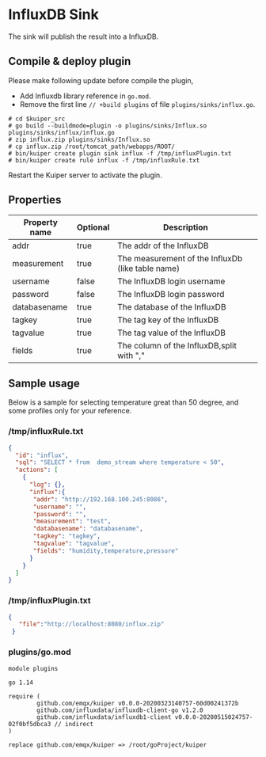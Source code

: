 # InfluxDB Sink

The sink will publish the result into a InfluxDB.

## Compile & deploy plugin

Please make following update before compile the plugin,

- Add Influxdb library reference in `go.mod`.
- Remove the first line `// +build plugins` of file `plugins/sinks/influx.go`.

```shell
# cd $kuiper_src
# go build --buildmode=plugin -o plugins/sinks/Influx.so plugins/sinks/influx/influx.go
# zip influx.zip plugins/sinks/Influx.so
# cp influx.zip /root/tomcat_path/webapps/ROOT/
# bin/kuiper create plugin sink influx -f /tmp/influxPlugin.txt
# bin/kuiper create rule influx -f /tmp/influxRule.txt
```

Restart the Kuiper server to activate the plugin.

## Properties

| Property name | Optional | Description                                                  |
| ------------- | -------- | ------------------------------------------------------------ |
| addr          | true     | The addr of the InfluxDB |
| measurement   | true     | The measurement of the InfluxDb (like table name) |
| username      | false    | The InfluxDB login username |
| password      | false    | The InfluxDB login password |
| databasename  | true     | The database of the InfluxDB |
| tagkey        | true     | The tag key of the InfluxDB |
| tagvalue      | true     | The tag value of the InfluxDB |
| fields     | true       | The column of the InfluxDB,split with ","  |
## Sample usage

Below is a sample for selecting temperature great than 50 degree, and some profiles only for your reference.

### /tmp/influxRule.txt
```json
{
  "id": "influx",
  "sql": "SELECT * from  demo_stream where temperature < 50",
  "actions": [
    {
      "log": {},
      "influx":{
       "addr": "http://192.168.100.245:8086",
       "username": "",
       "password": "",
       "measurement": "test",
       "databasename": "databasename",
       "tagkey": "tagkey",
       "tagvalue": "tagvalue",
       "fields": "humidity,temperature,pressure"
      }
    }
  ]
}
```
### /tmp/influxPlugin.txt
```json
{
   "file":"http://localhost:8080/influx.zip"
 }
```
### plugins/go.mod
```
module plugins

go 1.14

require (
        github.com/emqx/kuiper v0.0.0-20200323140757-60d00241372b
        github.com/influxdata/influxdb-client-go v1.2.0
        github.com/influxdata/influxdb1-client v0.0.0-20200515024757-02f0bf5dbca3 // indirect
)

replace github.com/emqx/kuiper => /root/goProject/kuiper

```